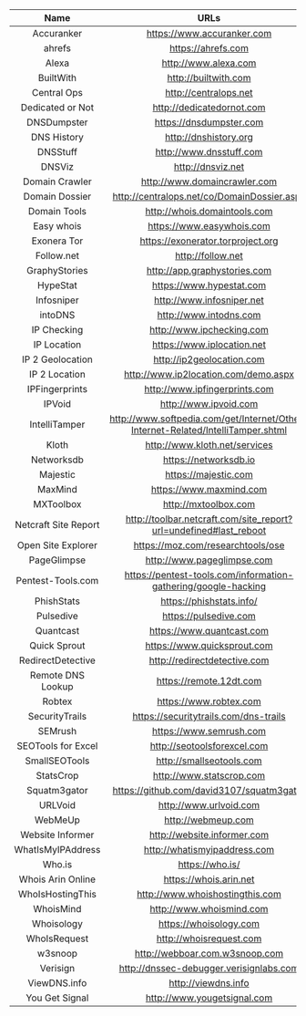 
| Name | URLs | 
|:---:|:---:|
| Accuranker | https://www.accuranker.com |
| ahrefs | https://ahrefs.com |
| Alexa | http://www.alexa.com |
| BuiltWith | http://builtwith.com |
| Central Ops | http://centralops.net |
| Dedicated or Not | http://dedicatedornot.com |
| DNSDumpster | https://dnsdumpster.com |
| DNS History | http://dnshistory.org |
| DNSStuff | http://www.dnsstuff.com |
| DNSViz | http://dnsviz.net |
| Domain Crawler | http://www.domaincrawler.com |
| Domain Dossier | http://centralops.net/co/DomainDossier.aspx |
| Domain Tools | http://whois.domaintools.com | 
| Easy whois | https://www.easywhois.com |
| Exonera Tor | https://exonerator.torproject.org | 
| Follow.net | http://follow.net |
| GraphyStories | http://app.graphystories.com |
| HypeStat | https://www.hypestat.com |
| Infosniper | http://www.infosniper.net |
| intoDNS | http://www.intodns.com |
| IP Checking | http://www.ipchecking.com |
| IP Location | https://www.iplocation.net |
| IP 2 Geolocation | http://ip2geolocation.com |
| IP 2 Location | http://www.ip2location.com/demo.aspx |
| IPFingerprints | http://www.ipfingerprints.com |
| IPVoid | http://www.ipvoid.com |
| IntelliTamper | http://www.softpedia.com/get/Internet/Other-Internet-Related/IntelliTamper.shtml |
| Kloth | http://www.kloth.net/services |
| Networksdb | https://networksdb.io |
| Majestic | https://majestic.com |
| MaxMind | https://www.maxmind.com |
| MXToolbox | http://mxtoolbox.com |
| Netcraft Site Report | http://toolbar.netcraft.com/site_report?url=undefined#last_reboot |
| Open Site Explorer | https://moz.com/researchtools/ose |
| PageGlimpse | http://www.pageglimpse.com |
| Pentest-Tools.com | https://pentest-tools.com/information-gathering/google-hacking |
| PhishStats | https://phishstats.info/ |
| Pulsedive | https://pulsedive.com |
| Quantcast | https://www.quantcast.com |
| Quick Sprout | https://www.quicksprout.com |
| RedirectDetective | http://redirectdetective.com |
| Remote DNS Lookup | https://remote.12dt.com |
| Robtex | https://www.robtex.com |
| SecurityTrails | https://securitytrails.com/dns-trails | 
| SEMrush | https://www.semrush.com |
| SEOTools for Excel | http://seotoolsforexcel.com |
| SmallSEOTools | http://smallseotools.com |
| StatsCrop | http://www.statscrop.com |
| Squatm3gator | https://github.com/david3107/squatm3gator |
| URLVoid | http://www.urlvoid.com |
| WebMeUp | http://webmeup.com |
| Website Informer | http://website.informer.com |
| WhatIsMyIPAddress | http://whatismyipaddress.com |
| Who.is | https://who.is/ |
| Whois Arin Online | https://whois.arin.net |
| WhoIsHostingThis | http://www.whoishostingthis.com |
| WhoisMind | http://www.whoismind.com |
| Whoisology | https://whoisology.com |
| WhoIsRequest | http://whoisrequest.com |
| w3snoop | http://webboar.com.w3snoop.com |
| Verisign | http://dnssec-debugger.verisignlabs.com |
| ViewDNS.info | http://viewdns.info |
| You Get Signal | http://www.yougetsignal.com |

